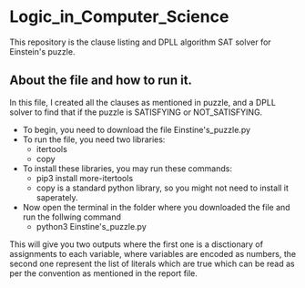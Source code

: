 # Logic_in_Computer_Science
This repository is the clause listing and DPLL algorithm SAT solver for Einstein's puzzle.

## About the file and how to run it.
In this file, I created all the clauses as mentioned in puzzle, and a DPLL solver to find that if the puzzle is SATISFYING or NOT_SATISFYING.
- To begin, you need to download the file Einstine's_puzzle.py
- To run the file, you need two libraries:
  - itertools
  - copy
- To install these libraries, you may run these commands:
  - pip3 install more-itertools
  - copy is a standard python library, so you might not need to install it saperately.
- Now open the terminal in the folder where you downloaded the file and run the follwing command
  - python3 Einstine\'s_puzzle.py

This will give you two outputs where the first one is a disctionary of assignments to each variable, where variables are encoded as numbers, the second one represent the list of literals which are true which can be read as per the convention as mentioned in the report file.
